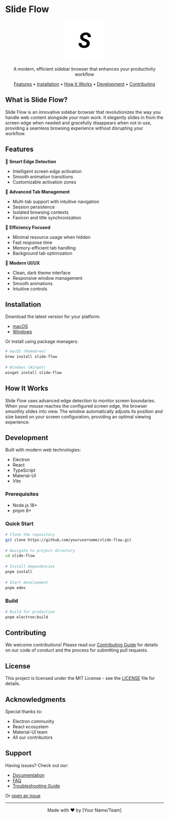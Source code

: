 # Slide Flow

<p align="center">
      <picture>
        <img src="https://github.com/jamesdanner/SlideFlow/blob/main/play_store_512.png" width="128" alt="Slide Flow Logo" />
      </picture>
</p>

<p align="center">
  A modern, efficient sidebar browser that enhances your productivity workflow
</p>

<p align="center">
  <a href="#features">Features</a> •
  <a href="#installation">Installation</a> •
  <a href="#how-it-works">How It Works</a> •
  <a href="#development">Development</a> •
  <a href="#contributing">Contributing</a>
</p>

## What is Slide Flow?

Slide Flow is an innovative sidebar browser that revolutionizes the way you handle web content alongside your main work. It elegantly slides in from the screen edge when needed and gracefully disappears when not in use, providing a seamless browsing experience without disrupting your workflow.

## Features

🚀 **Smart Edge Detection**
- Intelligent screen edge activation
- Smooth animation transitions
- Customizable activation zones

📑 **Advanced Tab Management**
- Multi-tab support with intuitive navigation
- Session persistence
- Isolated browsing contexts
- Favicon and title synchronization

🎯 **Efficiency Focused**
- Minimal resource usage when hidden
- Fast response time
- Memory-efficient tab handling
- Background tab optimization

🎨 **Modern UI/UX**
- Clean, dark theme interface
- Responsive window management
- Smooth animations
- Intuitive controls

## Installation

Download the latest version for your platform:

- [macOS](link_to_mac_download)
- [Windows](link_to_windows_download)

Or install using package managers:

```bash
# macOS (Homebrew)
brew install slide-flow

# Windows (Winget)
winget install slide-flow
```

## How It Works

Slide Flow uses advanced edge detection to monitor screen boundaries. When your mouse reaches the configured screen edge, the browser smoothly slides into view. The window automatically adjusts its position and size based on your screen configuration, providing an optimal viewing experience.

## Development

Built with modern web technologies:

- Electron
- React
- TypeScript
- Material-UI
- Vite

### Prerequisites

- Node.js 18+
- pnpm 8+

### Quick Start

```bash
# Clone the repository
git clone https://github.com/yourusername/slide-flow.git

# Navigate to project directory
cd slide-flow

# Install dependencies
pnpm install

# Start development
pnpm edev
```

### Build

```bash
# Build for production
pnpm electron:build
```

## Contributing

We welcome contributions! Please read our [Contributing Guide](CONTRIBUTING.md) for details on our code of conduct and the process for submitting pull requests.

## License

This project is licensed under the MIT License - see the [LICENSE](LICENSE) file for details.

## Acknowledgments

Special thanks to:
- Electron community
- React ecosystem
- Material-UI team
- All our contributors

## Support

Having issues? Check out our:
- [Documentation](docs/README.md)
- [FAQ](docs/FAQ.md)
- [Troubleshooting Guide](docs/TROUBLESHOOTING.md)

Or [open an issue](https://github.com/yourusername/slide-flow/issues)

---

<p align="center">
  Made with ❤️ by [Your Name/Team]
</p>
